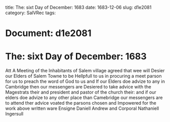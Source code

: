 title: The: sixt Day of December: 1683
date: 1683-12-06
slug: d1e2081
category: SalVRec
tags: 




# Document: d1e2081


# The: sixt Day of December: 1683

Att A Meeting of the Inhabitants of Salem village agreed that wee will Desier our Elders of Salem Towne to be Hellpfull to us in procuring a meet parson for us to preach the word of God to us and If our Elders doe advize to any in Cambridge then our messengers are Desiered to take advice with the Magestrats their and president and pastor of the church their: and if our elders doe advize to any other place than Camebridge our messengers are to attend ther advice voated the parsons chosen and Impowered for the work above written ware Ensigne Daniell Andrew and Corporal Nathaniell Ingersull
